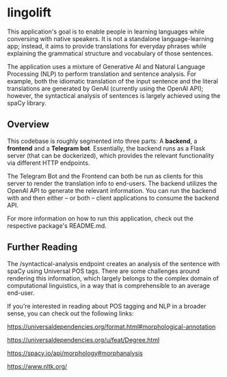 # lingolift

This application's goal is to enable people in learning languages while conversing with native speakers.
It is not a standalone language-learning app; instead, it aims to provide translations for everyday phrases
while explaining the grammatical structure and vocabulary of those sentences.

The application uses a mixture of Generative AI and Natural Language Processing (NLP) to perform translation
and sentence analysis. For example, both the idiomatic translation of the input sentence and the literal
translations are generated by GenAI (currently using the OpenAI API); however, the syntactical analysis of sentences
is largely achieved using the spaCy library.

## Overview

This codebase is roughly segmented into three parts: A **backend**, a **frontend** and a **Telegram bot**.
Essentially, the backend runs as a Flask server (that can be dockerized), which provides the relevant functionality
via different HTTP endpoints.

The Telegram Bot and the Frontend can both be run as clients for this server to render the
translation info to end-users. The backend utilizes the OpenAI API to generate the relevant information.
You can run the backend with and then either – or both – client applications to consume the backend API.

For more information on how to run this application, check out the respective package's README.md.

## Further Reading

The /syntactical-analysis endpoint creates an analysis of the sentence with spaCy using Universal POS tags.
There are some challenges around rendering this information, which largely belongs to the complex domain of
computational linguistics, in a way that is comprehensible to an average end-user.

If you're interested in reading about POS tagging and NLP in a broader sense, you can check out the following links:

https://universaldependencies.org/format.html#morphological-annotation

https://universaldependencies.org/u/feat/Degree.html

https://spacy.io/api/morphology#morphanalysis

https://www.nltk.org/
